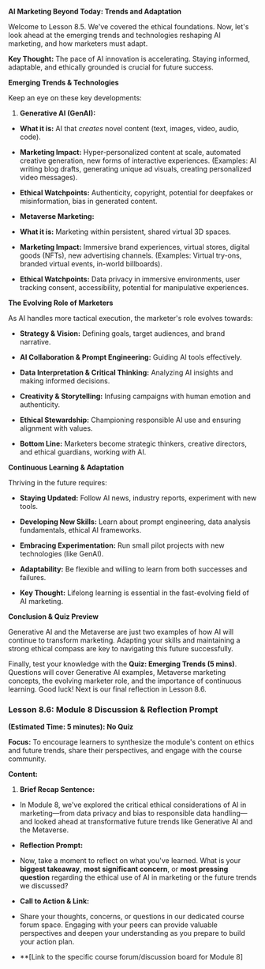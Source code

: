 **AI Marketing Beyond Today: Trends and Adaptation**

Welcome to Lesson 8.5. We've covered the ethical foundations. Now, let's look ahead at the emerging trends and technologies reshaping AI marketing, and how marketers must adapt.

**Key Thought:** The pace of AI innovation is accelerating. Staying informed, adaptable, and ethically grounded is crucial for future success.

**Emerging Trends & Technologies**

Keep an eye on these key developments:

1. **Generative AI (GenAI):**

- **What it is:** AI that *creates* novel content (text, images, video, audio, code).

- **Marketing Impact:** Hyper-personalized content at scale, automated creative generation, new forms of interactive experiences. (Examples: AI writing blog drafts, generating unique ad visuals, creating personalized video messages).

- **Ethical Watchpoints:** Authenticity, copyright, potential for deepfakes or misinformation, bias in generated content.

- **Metaverse Marketing:**

- **What it is:** Marketing within persistent, shared virtual 3D spaces.

- **Marketing Impact:** Immersive brand experiences, virtual stores, digital goods (NFTs), new advertising channels. (Examples: Virtual try-ons, branded virtual events, in-world billboards).

- **Ethical Watchpoints:** Data privacy in immersive environments, user tracking consent, accessibility, potential for manipulative experiences.

**The Evolving Role of Marketers**

As AI handles more tactical execution, the marketer's role evolves towards:

- **Strategy & Vision:** Defining goals, target audiences, and brand narrative.

- **AI Collaboration & Prompt Engineering:** Guiding AI tools effectively.

- **Data Interpretation & Critical Thinking:** Analyzing AI insights and making informed decisions.

- **Creativity & Storytelling:** Infusing campaigns with human emotion and authenticity.

- **Ethical Stewardship:** Championing responsible AI use and ensuring alignment with values.

- **Bottom Line:** Marketers become strategic thinkers, creative directors, and ethical guardians, working *with* AI.

**Continuous Learning & Adaptation**

Thriving in the future requires:

- **Staying Updated:** Follow AI news, industry reports, experiment with new tools.

- **Developing New Skills:** Learn about prompt engineering, data analysis fundamentals, ethical AI frameworks.

- **Embracing Experimentation:** Run small pilot projects with new technologies (like GenAI).

- **Adaptability:** Be flexible and willing to learn from both successes and failures.

- **Key Thought:** Lifelong learning is essential in the fast-evolving field of AI marketing.

**Conclusion & Quiz Preview**

Generative AI and the Metaverse are just two examples of how AI will continue to transform marketing. Adapting your skills and maintaining a strong ethical compass are key to navigating this future successfully.

Finally, test your knowledge with the **Quiz: Emerging Trends (5 mins)**. Questions will cover Generative AI examples, Metaverse marketing concepts, the evolving marketer role, and the importance of continuous learning. Good luck! Next is our final reflection in Lesson 8.6.

### Lesson 8.6: Module 8 Discussion & Reflection Prompt

**(Estimated Time: 5 minutes): No Quiz**

**Focus:** To encourage learners to synthesize the module's content on ethics and future trends, share their perspectives, and engage with the course community.

**Content:**

1. **Brief Recap Sentence:**

- In Module 8, we've explored the critical ethical considerations of AI in marketing—from data privacy and bias to responsible data handling—and looked ahead at transformative future trends like Generative AI and the Metaverse.

- **Reflection Prompt:**

- Now, take a moment to reflect on what you've learned. What is your **biggest takeaway**, **most significant concern**, or **most pressing question** regarding the ethical use of AI in marketing or the future trends we discussed?

- **Call to Action & Link:**

- Share your thoughts, concerns, or questions in our dedicated course forum space. Engaging with your peers can provide valuable perspectives and deepen your understanding as you prepare to build your action plan.

- **[Link to the specific course forum/discussion board for Module 8]